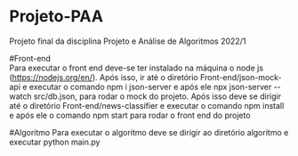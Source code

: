 # Projeto-PAA
Projeto final da disciplina Projeto e Análise de Algoritmos 2022/1

#Front-end  
    Para executar o front end deve-se ter instalado na máquina o node js (https://nodejs.org/en/).
    Após isso, ir até o diretório Front-end/json-mock-api e executar o comando npm i json-server e após ele npx json-server --watch src/db.json, para rodar o mock do projeto.
    Após isso deve se dirigir até o diretório Front-end/news-classifier e executar o comando npm install e após ele
    o comando npm start para rodar o front end do projeto

#Algoritmo
    Para executar o algoritmo deve se dirigir ao diretório algoritmo e executar python main.py